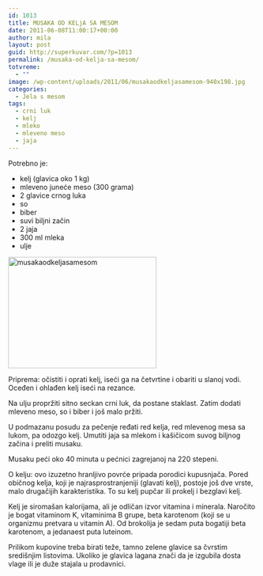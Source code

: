 ```yaml
---
id: 1013
title: MUSAKA OD KELjA SA MESOM
date: 2011-06-08T11:00:17+00:00
author: mila
layout: post
guid: http://superkuvar.com/?p=1013
permalink: /musaka-od-kelja-sa-mesom/
totvreme:
  - ""
image: /wp-content/uploads/2011/06/musakaodkeljasamesom-940x198.jpg
categories:
  - Jela s mesom
tags:
  - crni luk
  - kelj
  - mleko
  - mleveno meso
  - jaja
---
```

Potrebno je:

  * kelj (glavica oko 1 kg)
  * mleveno juneće meso (300 grama)
  * 2 glavice crnog luka
  * so
  * biber
  * suvi biljni začin
  * 2 jaja
  * 300 ml mleka
  * ulje

[<img class="alignnone size-medium wp-image-9354" src="//superkuvar.com/wp-content/uploads/2011/06/musakaodkeljasamesom-300x225.jpg" alt="musakaodkeljasamesom" width="300" height="225" />](//superkuvar.com/wp-content/uploads/2011/06/musakaodkeljasamesom.jpg)

Priprema: očistiti i oprati kelj, iseći ga na četvrtine i obariti u slanoj vodi. Oceđen i ohlađen kelj iseći na rezance.

Na ulju propržiti sitno seckan crni luk, da postane staklast. Zatim dodati mleveno meso, so i biber i još malo pržiti.

U podmazanu posudu za pečenje ređati red kelja, red mlevenog mesa sa lukom, pa odozgo kelj. Umutiti jaja sa mlekom i kašičicom suvog biljnog začina i preliti musaku.

Musaku peći oko 40 minuta u pećnici zagrejanoj na 220 stepeni.

O kelju: ovo izuzetno hranljivo povrće pripada porodici kupusnjača. Pored običnog kelja, koji je najrasprostranjeniji (glavati kelj), postoje još dve vrste, malo drugačijih karakteristika. To su kelj pupčar ili prokelj i bezglavi kelj.

Kelj je siromašan kalorijama, ali je odličan izvor vitamina i minerala. Naročito je bogat vitaminom K, vitaminima B grupe, beta karotenom (koji se u organizmu pretvara u vitamin A). Od brokolija je sedam puta bogatiji beta karotenom, a jedanaest puta luteinom.

Prilikom kupovine treba birati teže, tamno zelene glavice sa čvrstim središnjim listovima. Ukoliko je glavica lagana znači da je izgubila dosta vlage ili je duže stajala u prodavnici.

&nbsp;